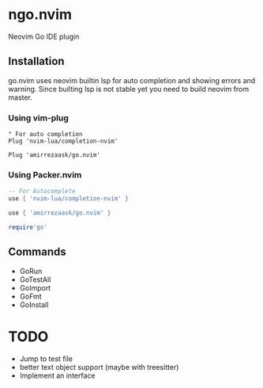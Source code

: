 # ngo.nvim
Neovim Go IDE plugin

## Installation
go.nvim uses neovim builtin lsp for auto completion and showing errors and warning. Since builting lsp is not stable yet you need to build neovim from master.

### Using vim-plug
```vim
" For auto completion
Plug 'nvim-lua/completion-nvim'

Plug 'amirrezaask/go.nvim'

```
### Using Packer.nvim
```lua
-- For Autocomplete
use { 'nvim-lua/completion-nvim' }

use { 'amirrezaask/go.nvim' }

require'go'
```
## Commands
- GoRun
- GoTestAll
- GoImport
- GoFmt
- GoInstall



# TODO
- Jump to test file
- better text object support (maybe with treesitter)
- Implement an interface
